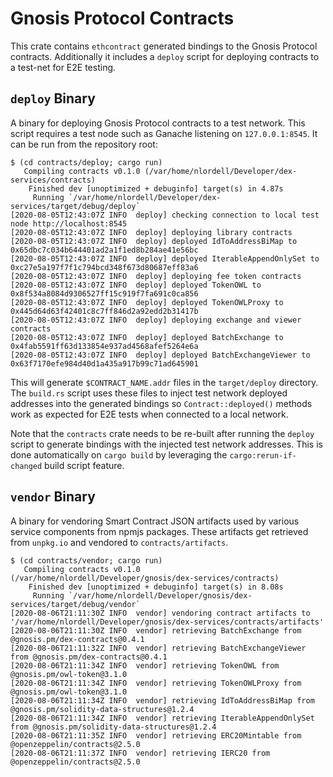 # Gnosis Protocol Contracts

This crate contains `ethcontract` generated bindings to the Gnosis Protocol
contracts. Additionally it includes a `deploy` script for deploying contracts
to a test-net for E2E testing.

## `deploy` Binary

A binary for deploying Gnosis Protocol contracts to a test network.
This script requires a test node such as Ganache listening on `127.0.0.1:8545`.
It can be run from the repository root:

```
$ (cd contracts/deploy; cargo run)
   Compiling contracts v0.1.0 (/var/home/nlordell/Developer/dex-services/contracts)
    Finished dev [unoptimized + debuginfo] target(s) in 4.87s
     Running `/var/home/nlordell/Developer/dex-services/target/debug/deploy`
[2020-08-05T12:43:07Z INFO  deploy] checking connection to local test node http://localhost:8545
[2020-08-05T12:43:07Z INFO  deploy] deploying library contracts
[2020-08-05T12:43:07Z INFO  deploy] deployed IdToAddressBiMap to 0x65dbc7c034b644401ad2a1f1ed8b284ae41e56bc
[2020-08-05T12:43:07Z INFO  deploy] deployed IterableAppendOnlySet to 0xc27e5a197f7f1c794bcd348f673d80687eff83a6
[2020-08-05T12:43:07Z INFO  deploy] deploying fee token contracts
[2020-08-05T12:43:07Z INFO  deploy] deployed TokenOWL to 0x8f534a8084d9306527ff15c919f7fa691c0ca856
[2020-08-05T12:43:07Z INFO  deploy] deployed TokenOWLProxy to 0x445d64d63f42401c8c7ff846d2a92edd2b31417b
[2020-08-05T12:43:07Z INFO  deploy] deploying exchange and viewer contracts
[2020-08-05T12:43:07Z INFO  deploy] deployed BatchExchange to 0x4fab5591ff63d133854e937ad4568afef5264e6a
[2020-08-05T12:43:07Z INFO  deploy] deployed BatchExchangeViewer to 0x63f7170efe984d40d1a435a917b99c71ad645901
```

This will generate `$CONTRACT_NAME.addr` files in the `target/deploy` directory.
The `build.rs` script uses these files to inject test network deployed addresses
into the generated bindings so `Contract::deployed()` methods work as expected
for E2E tests when connected to a local network.

Note that the `contracts` crate needs to be re-built after running the `deploy`
script to generate bindings with the injected test network addresses. This is
done automatically on `cargo build` by leveraging the `cargo:rerun-if-changed`
build script feature.

## `vendor` Binary

A binary for vendoring Smart Contract JSON artifacts used by various
service components from npmjs packages. These artifacts get retrieved from
`unpkg.io` and vendored to `contracts/artifacts`.

```
$ (cd contracts/vendor; cargo run)
   Compiling contracts v0.1.0 (/var/home/nlordell/Developer/gnosis/dex-services/contracts)
    Finished dev [unoptimized + debuginfo] target(s) in 8.08s
     Running `/var/home/nlordell/Developer/gnosis/dex-services/target/debug/vendor`
[2020-08-06T21:11:30Z INFO  vendor] vendoring contract artifacts to '/var/home/nlordell/Developer/gnosis/dex-services/contracts/artifacts'
[2020-08-06T21:11:30Z INFO  vendor] retrieving BatchExchange from @gnosis.pm/dex-contracts@0.4.1
[2020-08-06T21:11:32Z INFO  vendor] retrieving BatchExchangeViewer from @gnosis.pm/dex-contracts@0.4.1
[2020-08-06T21:11:34Z INFO  vendor] retrieving TokenOWL from @gnosis.pm/owl-token@3.1.0
[2020-08-06T21:11:34Z INFO  vendor] retrieving TokenOWLProxy from @gnosis.pm/owl-token@3.1.0
[2020-08-06T21:11:34Z INFO  vendor] retrieving IdToAddressBiMap from @gnosis.pm/solidity-data-structures@1.2.4
[2020-08-06T21:11:34Z INFO  vendor] retrieving IterableAppendOnlySet from @gnosis.pm/solidity-data-structures@1.2.4
[2020-08-06T21:11:35Z INFO  vendor] retrieving ERC20Mintable from @openzeppelin/contracts@2.5.0
[2020-08-06T21:11:37Z INFO  vendor] retrieving IERC20 from @openzeppelin/contracts@2.5.0
```
